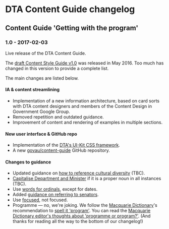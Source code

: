 # DTA Content Guide changelog

## Content Guide 'Getting with the program'

### 1.0 - 2017-02-03

Live release of the DTA Content Guide.

The [draft Content Style Guide v1.0](https://github.com/AusDTO/gov-au-content-guide) was released in May 2016. Too much has changed in this version to provide a complete list.

The main changes are listed below.

#### IA & content streamlining

- Implementation of a new information architecture, based on card sorts with DTA content designers and members of the Content Design in Government Google Group.
- Removed repetition and outdated guidance.
- Improvement of content and rendering of examples in multiple sections.

#### New user interface & GitHub repo

- Implementation of the [DTA's UI-Kit CSS framework](https://github.com/AusDTO/gov-au-ui-kit).
- A new [govau/content-guide](https://github.com/govau/content-guide) GitHub repository</a>.

#### Changes to guidance

- Updated guidance on [how to reference cultural diversity](/accessibility-inclusivity/) (TBC).
- [Capitalise Department and Minister](/punctuation-grammar/index.html#capitalisation) if it is a proper noun in all instances (TBC).
- Use [words for ordinals](/numbers-measurements/#numbers), except for dates.
- Added [guidance on referring to senators](/terms-phrases/#ministers-senators-mps).
- Use [focused](/terms-phrases/#preferred-spellings), not focused.
- Programme &mdash; no, we're joking. We follow the <a href="https://www.macquariedictionary.com.au/">Macquarie Dictionary</a>'s recommendation to [spell it 'program'](/terms-phrases/#preferred-spellings). You can read the <a href="https://www.macquariedictionary.com.au/news/view/editor/article/17/">Macquarie Dictionary editor's thoughts about 'programme or program?'</a>. (And thanks for reading all the way to the bottom of our changelog!)
